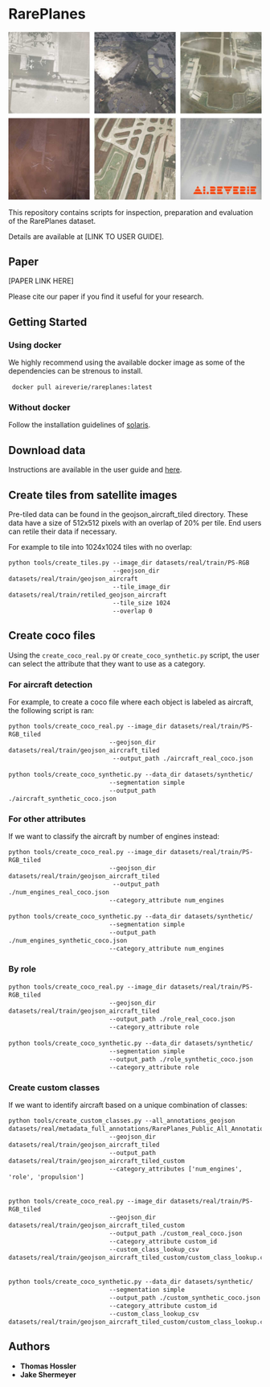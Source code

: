# RarePlanes

![](figures/AIReverie_Airports_Weather.jpg)

This repository contains scripts for inspection, preparation and evaluation of the RarePlanes dataset. 

Details are available at [LINK TO USER GUIDE].

## Paper

[PAPER LINK HERE]

Please cite our paper if you find it useful for your research.


## Getting Started

### Using docker

We highly recommend using the available docker image as some of the dependencies can be strenous 
to install.

` docker pull aireverie/rareplanes:latest`


### Without docker

Follow the installation guidelines of [solaris](https://github.com/CosmiQ/solaris). 

## Download data

Instructions are available in the user guide and [here](datasets/README.md).


## Create tiles from satellite images
Pre-tiled data can be found in the geojson_aircraft_tiled directory.  These data have a size of 512x512 pixels with an overlap of 20% per tile.  End users can retile their data if necessary.  

For example to tile into 1024x1024 tiles with no overlap:
```
python tools/create_tiles.py --image_dir datasets/real/train/PS-RGB
                             --geojson_dir datasets/real/train/geojson_aircraft
                             --tile_image_dir datasets/real/train/retiled_geojson_aircraft
                             --tile_size 1024
                             --overlap 0
```
## Create coco files

Using the `create_coco_real.py` or `create_coco_synthetic.py`  script, the user can select the attribute that they want to use as a category.

### For aircraft detection

For example, to create a coco file where each object is labeled as aircraft, the following script is ran:
```
python tools/create_coco_real.py --image_dir datasets/real/train/PS-RGB_tiled
                            --geojson_dir datasets/real/train/geojson_aircraft_tiled
                             --output_path ./aircraft_real_coco.json
                             
python tools/create_coco_synthetic.py --data_dir datasets/synthetic/
                            --segmentation simple
                            --output_path ./aircraft_synthetic_coco.json
```

### For other attributes
If we want to classify the aircraft by number of engines instead:
```
python tools/create_coco_real.py --image_dir datasets/real/train/PS-RGB_tiled
                            --geojson_dir datasets/real/train/geojson_aircraft_tiled
                             --output_path ./num_engines_real_coco.json
                            --category_attribute num_engines
                            
python tools/create_coco_synthetic.py --data_dir datasets/synthetic/
                            --segmentation simple
                            --output_path ./num_engines_synthetic_coco.json
                            --category_attribute num_engines
```

### By role

```
python tools/create_coco_real.py --image_dir datasets/real/train/PS-RGB_tiled
                            --geojson_dir datasets/real/train/geojson_aircraft_tiled
                            --output_path ./role_real_coco.json
                            --category_attribute role
                           
python tools/create_coco_synthetic.py --data_dir datasets/synthetic/
                            --segmentation simple
                            --output_path ./role_synthetic_coco.json
                            --category_attribute role                          
```

### Create custom classes
If we want to identify aircraft based on a unique combination of classes:
```
python tools/create_custom_classes.py --all_annotations_geojson datasets/real/metadata_full_annotations/RarePlanes_Public_All_Annotations.geojson
                            --geojson_dir datasets/real/train/geojson_aircraft_tiled
                            --output_path datasets/real/train/geojson_aircraft_tiled_custom
                            --category_attributes ['num_engines', 'role', 'propulsion']
                            
                            
python tools/create_coco_real.py --image_dir datasets/real/train/PS-RGB_tiled
                            --geojson_dir datasets/real/train/geojson_aircraft_tiled_custom
                            --output_path ./custom_real_coco.json
                            --category_attribute custom_id
                            --custom_class_lookup_csv datasets/real/train/geojson_aircraft_tiled_custom/custom_class_lookup.csv
                            
                            
python tools/create_coco_synthetic.py --data_dir datasets/synthetic/
                            --segmentation simple
                            --output_path ./custom_synthetic_coco.json
                            --category_attribute custom_id
                            --custom_class_lookup_csv datasets/real/train/geojson_aircraft_tiled_custom/custom_class_lookup.csv
```

## Authors

* **Thomas Hossler** 
* **Jake Shermeyer**

